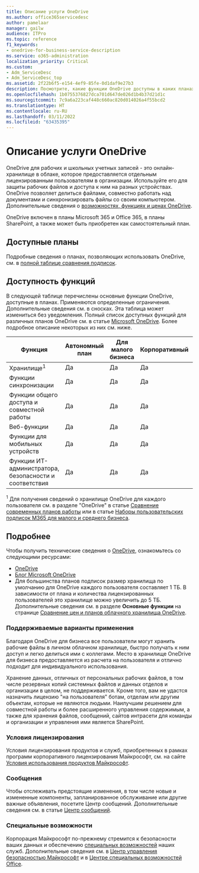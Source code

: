 ```yaml
---
title: Описание услуги OneDrive
ms.author: office365servicedesc
author: pamelaar
manager: gailw
audience: ITPro
ms.topic: reference
f1_keywords:
- onedrive-for-business-service-description
ms.service: o365-administration
localization_priority: Critical
ms.custom:
- Adm_ServiceDesc
- Adm_ServiceDesc_top
ms.assetid: 2f22b6f5-e154-4ef9-85fe-0d1daf9e27b3
description: Посмотрите, какие функции OneDrive доступны в каких планах.
ms.openlocfilehash: 1b0755376827dca701d647de026d1b4b37d21d1c
ms.sourcegitcommit: 7c9a6a223caf448c660ac820d014026a4f55bcd2
ms.translationtype: HT
ms.contentlocale: ru-RU
ms.lasthandoff: 03/11/2022
ms.locfileid: "63435395"
---
```

# <a name="onedrive-service-description"></a>Описание услуги OneDrive

OneDrive для рабочих и школьных учетных записей - это онлайн-хранилище в облаке, которое предоставляется отдельным лицензированным пользователям в организации. Используйте его для защиты рабочих файлов и доступа к ним на разных устройствах. OneDrive позволяет делиться файлами, совместно работать над документами и синхронизировать файлы со своим компьютером. Дополнительные сведения о [возможностях, функциях и ценах OneDrive](https://www.microsoft.com/microsoft-365/onedrive/onedrive-for-business).

OneDrive включен в планы Microsoft 365 и Office 365, в планы SharePoint, а также может быть приобретен как самостоятельный план.

## <a name="available-plans"></a>Доступные планы

Подробные сведения о планах, позволяющих использовать OneDrive, см. в [полной таблице сравнения подписок](https://go.microsoft.com/fwlink/?linkid=2139145).

## <a name="feature-availability"></a>Доступность функций

В следующей таблице перечислены основные функции OneDrive, доступные в планах. Применяются определенные ограничения. Дополнительные сведения см. в сносках. Эта таблица может измениться без уведомления. Полный список доступных функций для различных планов OneDrive см. в статье [Microsoft OneDrive](https://www.microsoft.com/microsoft-365/onedrive/onedrive-for-business). Более подробное описание некоторых из них см. ниже.

| Функция | Автономный план | Для малого бизнеса | Корпоративный | Для образования | Государственные организации | Некоммерческие организации  |
|---------|-------------------|----------------|------------|-----------|------------|-------------|
| Хранилище<sup>1</sup> | Да | Да | Да | Да | Да | Да |
| Функции синхронизации | Да | Да | Да | Да | Да | Да |
| Функции общего доступа и совместной работы | Да | Да | Да | Да | Да | Да |
| Веб-функции | Да | Да | Да | Да | Да | Да |
| Функции для мобильных устройств | Да | Да | Да | Да | Да | Да |
| Функции ИТ-администратора, безопасности и соответствия | Да | Да | Да | Да | Да | Да |

<sup>1</sup> Для получения сведений о хранилище OneDrive для каждого пользователя см. в разделе "OneDrive" в статье [Сравнение современных планов работы](https://go.microsoft.com/fwlink/?linkid=2139145) или в статье [Наборы пользовательских подписок M365 для малого и среднего бизнеса](https://query.prod.cms.rt.microsoft.com/cms/api/am/binary/RWR6bM).

## <a name="learn-more"></a>Подробнее

Чтобы получить технические сведения о [OneDrive](https://www.microsoft.com/microsoft-365/onedrive/onedrive-for-business), ознакомьтесь со следующими ресурсами:

- [OneDrive](/onedrive/onedrive)
- [Блог Microsoft OneDrive](https://techcommunity.microsoft.com/t5/microsoft-onedrive-blog/bg-p/OneDriveBlog)
- Для большинства планов подписок размер хранилища по умолчанию для OneDrive каждого пользователя составляет 1 ТБ. В зависимости от плана и количества лицензированных пользователей это хранилище можно увеличить до 5 ТБ. Дополнительные сведения см. в разделе **Основные функции** на странице [Сравнение цен и планов облачного хранилища OneDrive](https://www.microsoft.com/microsoft-365/onedrive/compare-onedrive-plans?activetab=tab:primaryr2).

### <a name="supported-uses"></a>Поддерживаемые варианты применения

Благодаря OneDrive для бизнеса все пользователи могут хранить рабочие файлы в личном облачном хранилище, быстро получать к ним доступ и легко делиться ими с коллегами. Место в хранилище OneDrive для бизнеса предоставляется из расчета на пользователя и отлично подходит для индивидуального использования.

Хранение данных, отличных от персональных рабочих файлов, в том числе резервных копий системных файлов и данных отделов и организации в целом, не поддерживается. Кроме того, вам не удастся назначить лицензию "на пользователя" ботам, отделам или другим объектам, которые не являются людьми. Наилучшим решением для совместной работы и более расширенного управления содержимым, а также для хранения файлов, сообщений, сайтов интрасети для команды и организации и управления ими является SharePoint.

### <a name="licensing-terms"></a>Условия лицензирования

Условия лицензирования продуктов и служб, приобретенных в рамках программ корпоративного лицензирования Майкрософт, см. на сайте [Условия использования продуктов Майкрософт](https://www.microsoft.com/licensing/terms/).

### <a name="messaging"></a>Сообщения

Чтобы отслеживать предстоящие изменения, в том числе новые и измененные компоненты, запланированное обслуживание или другие важные объявления, посетите Центр сообщений. Дополнительные сведения см. в статье [Центр сообщений](/microsoft-365/admin/manage/message-center).

### <a name="accessibility"></a>Специальные возможности

Корпорация Майкрософт по-прежнему стремится к безопасности ваших данных и обеспечению [специальных возможностей](https://www.microsoft.com/trust-center/compliance/accessibility) наших служб. Дополнительные сведения см. в [Центр управления безопасностью Майкрософт](https://www.microsoft.com/trust-center) и в [Центре специальных возможностей Office](https://support.microsoft.com/office/office-accessibility-center-resources-for-people-with-disabilities-ecab0fcf-d143-4fe8-a2ff-6cd596bddc6d).
